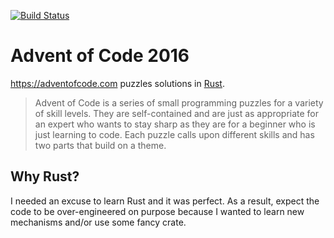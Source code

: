 [![Build Status](https://travis-ci.org/kAworu/adventofcode-2016.svg?branch=master)](https://travis-ci.org/kAworu/adventofcode-2016)

# Advent of Code 2016

https://adventofcode.com puzzles solutions in [Rust][].

> Advent of Code is a series of small programming puzzles for a variety of
> skill levels. They are self-contained and are just as appropriate for an
> expert who wants to stay sharp as they are for a beginner who is just
> learning to code. Each puzzle calls upon different skills and has two parts
> that build on a theme.

## Why Rust?

I needed an excuse to learn Rust and it was perfect. As a result, expect the code
to be over-engineered on purpose because I wanted to learn new mechanisms and/or
use some fancy crate.

[Rust]: https://www.rust-lang.org/en-US/
